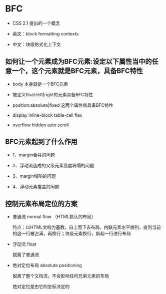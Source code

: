 # BFC

- CSS 2.1 提出的一个概念
- 英文：block formatting contexts

- 中文：块级格式化上下文

## 如何让一个元素成为BFC元素:设定以下属性当中的任意一个，这个元素就是BFC元素，具备BFC特性

- body 本身就是一个BFC元素

- 被定义float:left|right的元素具备BFC特性

- position:absolute|fixed 这两个属性值具备BFC特性

- display inline-block table-cell flex

- overflow hidden auto scroll

## BFC元素起到了什么作用

- 1、margin合并的问题

- 2、浮动流造成的父级元素高度坍塌的问题

- 3、margin塌陷的问题

- 4、浮动元素覆盖的问题

## 控制元素布局定位的方案

- 普通流 normal flow （HTML默认的布局）

  特点：以HTML文档为基数，自上而下去布局。内联元素水平排列，直到当前的这一行被占满，再换行；块级元素换行，新起一行进行布局

- 浮动流 float

  脱离了普通流

- 绝对定位布局 absolute positioning

  脱离了整个文档流，不会影响任何兄弟元素的布局

  绝对定位是由它的坐标决定的
